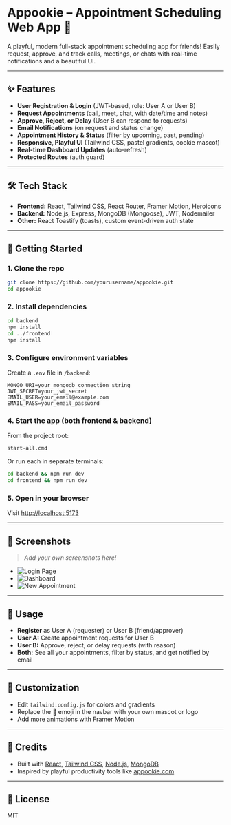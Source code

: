 # Appookie – Appointment Scheduling Web App 🍪

A playful, modern full-stack appointment scheduling app for friends! Easily request, approve, and track calls, meetings, or chats with real-time notifications and a beautiful UI.

---

## ✨ Features
- **User Registration & Login** (JWT-based, role: User A or User B)
- **Request Appointments** (call, meet, chat, with date/time and notes)
- **Approve, Reject, or Delay** (User B can respond to requests)
- **Email Notifications** (on request and status change)
- **Appointment History & Status** (filter by upcoming, past, pending)
- **Responsive, Playful UI** (Tailwind CSS, pastel gradients, cookie mascot)
- **Real-time Dashboard Updates** (auto-refresh)
- **Protected Routes** (auth guard)

---

## 🛠️ Tech Stack
- **Frontend:** React, Tailwind CSS, React Router, Framer Motion, Heroicons
- **Backend:** Node.js, Express, MongoDB (Mongoose), JWT, Nodemailer
- **Other:** React Toastify (toasts), custom event-driven auth state

---

## 🚀 Getting Started

### 1. Clone the repo
```sh
git clone https://github.com/yourusername/appookie.git
cd appookie
```

### 2. Install dependencies
```sh
cd backend
npm install
cd ../frontend
npm install
```

### 3. Configure environment variables
Create a `.env` file in `/backend`:
```
MONGO_URI=your_mongodb_connection_string
JWT_SECRET=your_jwt_secret
EMAIL_USER=your_email@example.com
EMAIL_PASS=your_email_password
```

### 4. Start the app (both frontend & backend)
From the project root:
```sh
start-all.cmd
```
Or run each in separate terminals:
```sh
cd backend && npm run dev
cd frontend && npm run dev
```

### 5. Open in your browser
Visit [http://localhost:5173](http://localhost:5173)

---

## 📸 Screenshots
> _Add your own screenshots here!_
- ![Login Page](screenshots/login.png)
- ![Dashboard](screenshots/dashboard.png)
- ![New Appointment](screenshots/new-appointment.png)

---

## 🧠 Usage
- **Register** as User A (requester) or User B (friend/approver)
- **User A:** Create appointment requests for User B
- **User B:** Approve, reject, or delay requests (with reason)
- **Both:** See all your appointments, filter by status, and get notified by email

---

## 🎨 Customization
- Edit `tailwind.config.js` for colors and gradients
- Replace the 🍪 emoji in the navbar with your own mascot or logo
- Add more animations with Framer Motion

---

## 🤝 Credits
- Built with [React](https://reactjs.org/), [Tailwind CSS](https://tailwindcss.com/), [Node.js](https://nodejs.org/), [MongoDB](https://mongodb.com/)
- Inspired by playful productivity tools like [appookie.com](https://appookie.com/)

---

## 📄 License
MIT 